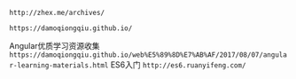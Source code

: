 `http://zhex.me/archives/`

`https://damoqiongqiu.github.io/`

Angular优质学习资源收集
`https://damoqiongqiu.github.io/web%E5%89%8D%E7%AB%AF/2017/08/07/angular-learning-materials.html`
ES6入门
`http://es6.ruanyifeng.com/`
